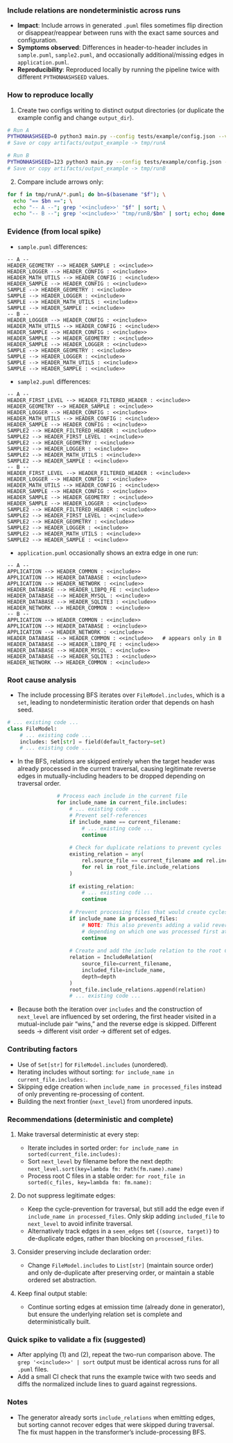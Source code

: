 ### Include relations are nondeterministic across runs

- **Impact**: Include arrows in generated `.puml` files sometimes flip direction or disappear/reappear between runs with the exact same sources and configuration.
- **Symptoms observed**: Differences in header-to-header includes in `sample.puml`, `sample2.puml`, and occasionally additional/missing edges in `application.puml`.
- **Reproducibility**: Reproduced locally by running the pipeline twice with different `PYTHONHASHSEED` values.

### How to reproduce locally

1) Create two configs writing to distinct output directories (or duplicate the example config and change `output_dir`).

```bash
# Run A
PYTHONHASHSEED=0 python3 main.py --config tests/example/config.json --verbose
# Save or copy artifacts/output_example -> tmp/runA

# Run B
PYTHONHASHSEED=123 python3 main.py --config tests/example/config.json --verbose
# Save or copy artifacts/output_example -> tmp/runB
```

2) Compare include arrows only:

```bash
for f in tmp/runA/*.puml; do bn=$(basename "$f"); \
  echo "== $bn =="; \
  echo "-- A --"; grep '<<include>>' "$f" | sort; \
  echo "-- B --"; grep '<<include>>' "tmp/runB/$bn" | sort; echo; done
```

### Evidence (from local spike)

- `sample.puml` differences:
```plantuml
-- A --
HEADER_GEOMETRY --> HEADER_SAMPLE : <<include>>
HEADER_LOGGER --> HEADER_CONFIG : <<include>>
HEADER_MATH_UTILS --> HEADER_CONFIG : <<include>>
HEADER_SAMPLE --> HEADER_CONFIG : <<include>>
SAMPLE --> HEADER_GEOMETRY : <<include>>
SAMPLE --> HEADER_LOGGER : <<include>>
SAMPLE --> HEADER_MATH_UTILS : <<include>>
SAMPLE --> HEADER_SAMPLE : <<include>>
-- B --
HEADER_LOGGER --> HEADER_CONFIG : <<include>>
HEADER_MATH_UTILS --> HEADER_CONFIG : <<include>>
HEADER_SAMPLE --> HEADER_CONFIG : <<include>>
HEADER_SAMPLE --> HEADER_GEOMETRY : <<include>>
HEADER_SAMPLE --> HEADER_LOGGER : <<include>>
SAMPLE --> HEADER_GEOMETRY : <<include>>
SAMPLE --> HEADER_LOGGER : <<include>>
SAMPLE --> HEADER_MATH_UTILS : <<include>>
SAMPLE --> HEADER_SAMPLE : <<include>>
```

- `sample2.puml` differences:
```plantuml
-- A --
HEADER_FIRST_LEVEL --> HEADER_FILTERED_HEADER : <<include>>
HEADER_GEOMETRY --> HEADER_SAMPLE : <<include>>
HEADER_LOGGER --> HEADER_CONFIG : <<include>>
HEADER_MATH_UTILS --> HEADER_CONFIG : <<include>>
HEADER_SAMPLE --> HEADER_CONFIG : <<include>>
SAMPLE2 --> HEADER_FILTERED_HEADER : <<include>>
SAMPLE2 --> HEADER_FIRST_LEVEL : <<include>>
SAMPLE2 --> HEADER_GEOMETRY : <<include>>
SAMPLE2 --> HEADER_LOGGER : <<include>>
SAMPLE2 --> HEADER_MATH_UTILS : <<include>>
SAMPLE2 --> HEADER_SAMPLE : <<include>>
-- B --
HEADER_FIRST_LEVEL --> HEADER_FILTERED_HEADER : <<include>>
HEADER_LOGGER --> HEADER_CONFIG : <<include>>
HEADER_MATH_UTILS --> HEADER_CONFIG : <<include>>
HEADER_SAMPLE --> HEADER_CONFIG : <<include>>
HEADER_SAMPLE --> HEADER_GEOMETRY : <<include>>
HEADER_SAMPLE --> HEADER_LOGGER : <<include>>
SAMPLE2 --> HEADER_FILTERED_HEADER : <<include>>
SAMPLE2 --> HEADER_FIRST_LEVEL : <<include>>
SAMPLE2 --> HEADER_GEOMETRY : <<include>>
SAMPLE2 --> HEADER_LOGGER : <<include>>
SAMPLE2 --> HEADER_MATH_UTILS : <<include>>
SAMPLE2 --> HEADER_SAMPLE : <<include>>
```

- `application.puml` occasionally shows an extra edge in one run:
```plantuml
-- A --
APPLICATION --> HEADER_COMMON : <<include>>
APPLICATION --> HEADER_DATABASE : <<include>>
APPLICATION --> HEADER_NETWORK : <<include>>
HEADER_DATABASE --> HEADER_LIBPQ_FE : <<include>>
HEADER_DATABASE --> HEADER_MYSQL : <<include>>
HEADER_DATABASE --> HEADER_SQLITE3 : <<include>>
HEADER_NETWORK --> HEADER_COMMON : <<include>>
-- B --
APPLICATION --> HEADER_COMMON : <<include>>
APPLICATION --> HEADER_DATABASE : <<include>>
APPLICATION --> HEADER_NETWORK : <<include>>
HEADER_DATABASE --> HEADER_COMMON : <<include>>   # appears only in B
HEADER_DATABASE --> HEADER_LIBPQ_FE : <<include>>
HEADER_DATABASE --> HEADER_MYSQL : <<include>>
HEADER_DATABASE --> HEADER_SQLITE3 : <<include>>
HEADER_NETWORK --> HEADER_COMMON : <<include>>
```

### Root cause analysis

- The include processing BFS iterates over `FileModel.includes`, which is a `set`, leading to nondeterministic iteration order that depends on hash seed.
```1:250:src/c2puml/models.py
# ... existing code ...
class FileModel:
    # ... existing code ...
    includes: Set[str] = field(default_factory=set)
    # ... existing code ...
```

- In the BFS, relations are skipped entirely when the target header was already processed in the current traversal, causing legitimate reverse edges in mutually-including headers to be dropped depending on traversal order.
```496:577:src/c2puml/core/transformer.py
                # Process each include in the current file
                for include_name in current_file.includes:
                    # ... existing code ...
                    # Prevent self-references
                    if include_name == current_filename:
                        # ... existing code ...
                        continue
                    
                    # Check for duplicate relations to prevent cycles
                    existing_relation = any(
                        rel.source_file == current_filename and rel.included_file == include_name
                        for rel in root_file.include_relations
                    )
                    
                    if existing_relation:
                        # ... existing code ...
                        continue
                    
                    # Prevent processing files that would create cycles (already processed)
                    if include_name in processed_files:
                        # NOTE: This also prevents adding a valid reverse edge when two headers include each other
                        # depending on which one was processed first at this depth.
                        continue
                    
                    # Create and add the include relation to the root C file
                    relation = IncludeRelation(
                        source_file=current_filename,
                        included_file=include_name,
                        depth=depth
                    )
                    root_file.include_relations.append(relation)
                    # ... existing code ...
```

- Because both the iteration over `includes` and the construction of `next_level` are influenced by set ordering, the first header visited in a mutual-include pair “wins,” and the reverse edge is skipped. Different seeds → different visit order → different set of edges.

### Contributing factors
- Use of `Set[str]` for `FileModel.includes` (unordered).
- Iterating includes without sorting: `for include_name in current_file.includes:`.
- Skipping edge creation when `include_name in processed_files` instead of only preventing re-processing of content.
- Building the next frontier (`next_level`) from unordered inputs.

### Recommendations (deterministic and complete)

1) Make traversal deterministic at every step:
   - Iterate includes in sorted order: `for include_name in sorted(current_file.includes):`
   - Sort `next_level` by filename before the next depth: `next_level.sort(key=lambda fm: Path(fm.name).name)`
   - Process root C files in a stable order: `for root_file in sorted(c_files, key=lambda fm: fm.name):`

2) Do not suppress legitimate edges:
   - Keep the cycle-prevention for traversal, but still add the edge even if `include_name in processed_files`. Only skip adding `included_file` to `next_level` to avoid infinite traversal.
   - Alternatively track edges in a `seen_edges` set `{(source, target)}` to de-duplicate edges, rather than blocking on `processed_files`.

3) Consider preserving include declaration order:
   - Change `FileModel.includes` to `List[str]` (maintain source order) and only de-duplicate after preserving order, or maintain a stable ordered set abstraction.

4) Keep final output stable:
   - Continue sorting edges at emission time (already done in generator), but ensure the underlying relation set is complete and deterministically built.

### Quick spike to validate a fix (suggested)

- After applying (1) and (2), repeat the two-run comparison above. The `grep '<<include>>' | sort` output must be identical across runs for all `.puml` files.
- Add a small CI check that runs the example twice with two seeds and diffs the normalized include lines to guard against regressions.

### Notes
- The generator already sorts `include_relations` when emitting edges, but sorting cannot recover edges that were skipped during traversal. The fix must happen in the transformer’s include-processing BFS.